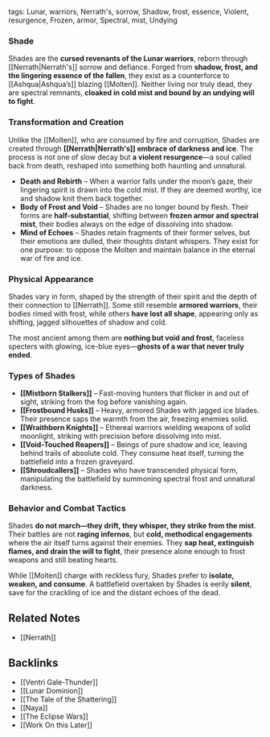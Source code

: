 tags: Lunar, warriors, Nerrath's, sorrow, Shadow, frost, essence, Violent, resurgence, Frozen, armor, Spectral, mist, Undying

### **Shade**

Shades are the **cursed revenants of the Lunar warriors**, reborn through [[Nerrath|Nerrath's]] sorrow and defiance. Forged from **shadow, frost, and the lingering essence of the fallen**, they exist as a counterforce to [[Ashqua|Ashqua’s]] blazing [[Molten]]. Neither living nor truly dead, they are spectral remnants, **cloaked in cold mist and bound by an undying will to fight**.

### **Transformation and Creation**

Unlike the [[Molten]], who are consumed by fire and corruption, Shades are created through **[[Nerrath|Nerrath's]] embrace of darkness and ice**. The process is not one of slow decay but **a violent resurgence**—a soul called back from death, reshaped into something both haunting and unnatural.

- **Death and Rebirth** – When a warrior falls under the moon’s gaze, their lingering spirit is drawn into the cold mist. If they are deemed worthy, ice and shadow knit them back together.
- **Body of Frost and Void** – Shades are no longer bound by flesh. Their forms are **half-substantial**, shifting between **frozen armor and spectral mist**, their bodies always on the edge of dissolving into shadow.
- **Mind of Echoes** – Shades retain fragments of their former selves, but their emotions are dulled, their thoughts distant whispers. They exist for one purpose: to oppose the Molten and maintain balance in the eternal war of fire and ice.

### **Physical Appearance**

Shades vary in form, shaped by the strength of their spirit and the depth of their connection to [[Nerrath]]. Some still resemble **armored warriors**, their bodies rimed with frost, while others **have lost all shape**, appearing only as shifting, jagged silhouettes of shadow and cold.

The most ancient among them are **nothing but void and frost**, faceless specters with glowing, ice-blue eyes—**ghosts of a war that never truly ended**.

### **Types of Shades**

- **[[Mistborn Stalkers]]** – Fast-moving hunters that flicker in and out of sight, striking from the fog before vanishing again.
- **[[Frostbound Husks]]** – Heavy, armored Shades with jagged ice blades. Their presence saps the warmth from the air, freezing enemies solid.
- **[[Wraithborn Knights]]** – Ethereal warriors wielding weapons of solid moonlight, striking with precision before dissolving into mist.
- **[[Void-Touched Reapers]]** – Beings of pure shadow and ice, leaving behind trails of absolute cold. They consume heat itself, turning the battlefield into a frozen graveyard.
- **[[Shroudcallers]]** – Shades who have transcended physical form, manipulating the battlefield by summoning spectral frost and unnatural darkness.

### **Behavior and Combat Tactics**

Shades **do not march—they drift, they whisper, they strike from the mist**. Their battles are not **raging infernos**, but **cold, methodical engagements** where the air itself turns against their enemies. They **sap heat, extinguish flames, and drain the will to fight**, their presence alone enough to frost weapons and still beating hearts.

While [[Molten]] charge with reckless fury, Shades prefer to **isolate, weaken, and consume**. A battlefield overtaken by Shades is eerily **silent**, save for the crackling of ice and the distant echoes of the dead.

## Related Notes
- [[Nerrath]]

## Backlinks
- [[Ventri Gale-Thunder]]
- [[Lunar Dominion]]
- [[The Tale of the Shattering]]
- [[Naya]]
- [[The Eclipse Wars]]
- [[Work On this Later]]
